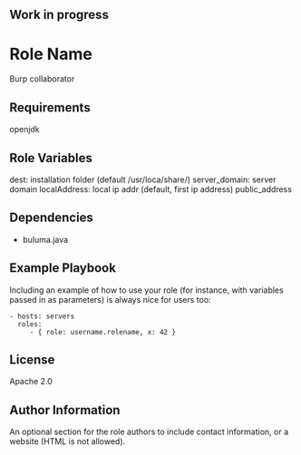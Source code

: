 ## Work in progress

Role Name
=========

Burp collaborator

Requirements
------------

openjdk

Role Variables
--------------

dest: installation folder (default /usr/loca/share/)
server_domain: server domain
localAddress: local ip addr (default, first ip address)
public_address


Dependencies
------------

- buluma.java

Example Playbook
----------------

Including an example of how to use your role (for instance, with variables passed in as parameters) is always nice for users too:

    - hosts: servers
      roles:
         - { role: username.rolename, x: 42 }

License
-------

Apache 2.0

Author Information
------------------

An optional section for the role authors to include contact information, or a website (HTML is not allowed).
